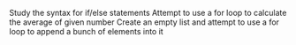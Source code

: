 Study the syntax for if/else statements
Attempt to use a for loop to calculate the average of given number
Create an empty list and attempt to use a for loop to append a bunch of elements into it
